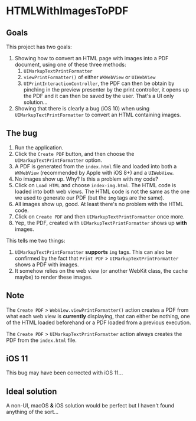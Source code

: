 # HTMLWithImagesToPDF

## Goals

This project has two goals:

1. Showing how to convert an HTML page with images into a PDF document, using one of these three methods:
	1. `UIMarkupTextPrintFormatter`
	2. `viewPrintFormatter()` of either `WKWebView` or `UIWebView`
	3. `UIPrintInteractionController`, the PDF can then be obtain by pinching in the preview presenter by the print controller, it opens up the PDF and it can then be saved by the user. That's a UI only solution...
2. Showing that there is clearly a bug (iOS 10) when using `UIMarkupTextPrintFormatter` to convert an HTML containing images.

## The bug

1. Run the application.
2. Click the `Create PDF` button, and then choose the `UIMarkupTextPrintFormatter` option.
3. A PDF is generated from the `index.html` file and loaded into both a `WKWebView` (recommended by Apple with iOS 8+) and a `UIWebView`.
4. No images show up. Why? Is this a problem with my code?
5. Click on `Load HTML` and choose `index-img.html`. The HTML code is loaded into both web views. The HTML code is not the same as the one we used to generate our PDF (but the `img` tags are the same).
6. All images show up, good. At least there's no problem with the HTML code.
7. Click on `Create PDF` and then `UIMarkupTextPrintFormatter` once more.
8. Yep, the PDF, created with `UIMarkupTextPrintFormatter` shows up **with** images.

This tells me two things:

1. `UIMarkupTextPrintFormatter` **supports** `img` tags. This can also be confirmed by the fact that `Print PDF` > `UIMarkupTextPrintFormatter` shows a PDF with images.
2. It somehow relies on the web view (or another WebKit class, the cache maybe) to render these images.

## Note

The `Create PDF` > `WebView.viewPrintFormatter()` action creates a PDF from what each web view is **currently** displaying, that can either be nothing, one of the HTML loaded beforehand or a PDF loaded from a previous execution.

The `Create PDF` > `UIMarkupTextPrintFormatter` action always creates the PDF from the `index.html` file.

## iOS 11

This bug may have been corrected with iOS 11...

## Ideal solution

A non-UI, macOS **&** iOS solution would be perfect but I haven't found anything of the sort...
